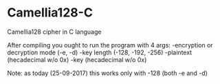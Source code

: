 # Camellia128-C
Camellia128 cipher in C language

After compiling you ought to run the program with 4 args: 
-encryption or decryption mode (-e, -d)
-key length (-128, -192, -256)
-plaintext (hecadecimal w/o 0x)
-key (hecadecimal w/o 0x)

Note: as today (25-09-2017) this works only with -128 (both -e and -d)
